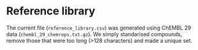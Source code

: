 # Reference library

The current file (`reference_library.csv`) was generated using ChEMBL 29 data (`chembl_29_chemreps.txt.gz`).
We simply standarised compounds, remove those that were too long (>128 characters) and made a unique set.